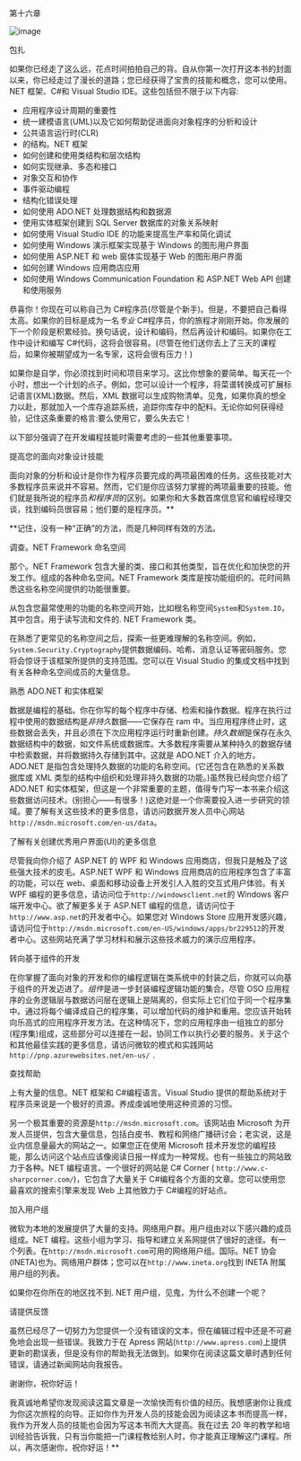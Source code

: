 第十六章

![image](images/frontdot.jpg)

包扎

如果你已经走了这么远，花点时间拍拍自己的背。自从你第一次打开这本书的封面以来，你已经走过了漫长的道路；您已经获得了宝贵的技能和概念，您可以使用。NET 框架、C#和 Visual Studio IDE。这些包括但不限于以下内容:

*   应用程序设计周期的重要性
*   统一建模语言(UML)以及它如何帮助促进面向对象程序的分析和设计
*   公共语言运行时(CLR)
*   的结构。NET 框架
*   如何创建和使用类结构和层次结构
*   如何实现继承、多态和接口
*   对象交互和协作
*   事件驱动编程
*   结构化错误处理
*   如何使用 ADO.NET 处理数据结构和数据源
*   使用实体框架创建到 SQL Server 数据库的对象关系映射
*   如何使用 Visual Studio IDE 的功能来提高生产率和简化调试
*   如何使用 Windows 演示框架实现基于 Windows 的图形用户界面
*   如何使用 ASP.NET 和 web 窗体实现基于 Web 的图形用户界面
*   如何创建 Windows 应用商店应用
*   如何使用 Windows Communication Foundation 和 ASP.NET Web API 创建和使用服务

恭喜你！你现在可以称自己为 C#程序员(尽管是个新手)。但是，不要把自己看得太高。如果你的目标是成为一名*专业* C#程序员，你的旅程才刚刚开始。你发展的下一个阶段是积累经验。换句话说，设计和编码，然后再设计和编码。如果你在工作中设计和编写 C#代码，这将会很容易。(尽管在他们送你去上了三天的课程后，如果你被期望成为一名专家，这将会很有压力！)

如果你是自学，你必须找到时间和项目来学习。这比你想象的要简单。每天花一个小时，想出一个计划的点子。例如，您可以设计一个程序，将菜谱转换成可扩展标记语言(XML)数据。然后，XML 数据可以生成购物清单。见鬼，如果你真的想全力以赴，那就加入一个库存追踪系统，追踪你库存中的配料。无论你如何获得经验，记住这条重要的格言:要么使用它，要么失去它！

以下部分强调了在开发编程技能时需要考虑的一些其他重要事项。

提高您的面向对象设计技能

面向对象的分析和设计是你作为程序员要完成的两项最困难的任务。这些技能对大多数程序员来说并不容易。然而，它们是你应该努力掌握的两项最重要的技能。他们就是我所说的程序员*和程序员*的区别。如果你和大多数首席信息官和编程经理交谈，找到编码员很容易；他们要的是程序员。**

 **记住，没有一种“正确”的方法，而是几种同样有效的方法。

调查。NET Framework 命名空间

那个。NET Framework 包含大量的类、接口和其他类型，旨在优化和加快您的开发工作。组成的各种命名空间。NET Framework 类库是按功能组织的。花时间熟悉这些名称空间提供的功能很重要。

从包含您最常使用的功能的名称空间开始，比如根名称空间`System`和`System.IO`，其中包含。用于读写流和文件的. NET Framework 类。

在熟悉了更常见的名称空间之后，探索一些更难理解的名称空间。例如，`System.Security.Cryptography`提供数据编码、哈希、消息认证等密码服务。您将会惊讶于该框架所提供的支持范围。您可以在 Visual Studio 的集成文档中找到有关各种命名空间成员的大量信息。

熟悉 ADO.NET 和实体框架

数据是编程的基础。你在你写的每个程序中存储、检索和操作数据。程序在执行过程中使用的数据结构是*非持久*数据——它保存在 ram 中。当应用程序终止时，这些数据会丢失，并且必须在下次应用程序运行时重新创建。*持久数据*是保存在永久数据结构中的数据，如文件系统或数据库。大多数程序需要从某种持久的数据存储中检索数据，并将数据持久存储到其中。这就是 ADO.NET 介入的地方。ADO.NET 是指包含处理持久数据的功能的名称空间。(它还包含在熟悉的关系数据库或 XML 类型的结构中组织和处理非持久数据的功能。)虽然我已经向您介绍了 ADO.NET 和实体框架，但这是一个非常重要的主题，值得专门写一本书来介绍这些数据访问技术。(别担心——有很多！)这绝对是一个你需要投入进一步研究的领域。要了解有关这些技术的更多信息，请访问数据开发人员中心网站`http://msdn.microsoft.com/en-us/data`。

了解有关创建优秀用户界面(UI)的更多信息

尽管我向你介绍了 ASP.NET 的 WPF 和 Windows 应用商店，但我只是触及了这些强大技术的皮毛。ASP.NET WPF 和 Windows 应用商店的应用程序包含了丰富的功能，可以在 web、桌面和移动设备上开发引人入胜的交互式用户体验。有关 WPF 编程的更多信息，请访问位于`http://windowsclient.net`的 Windows 客户端开发中心。欲了解更多关于 ASP.NET 编程的信息，请访问位于`http://www.asp.net`的开发者中心。如果您对 Windows Store 应用开发感兴趣，请访问位于`http://msdn.microsoft.com/en-US/windows/apps/br229512`的开发者中心。这些网站充满了学习材料和展示这些技术威力的演示应用程序。

转向基于组件的开发

在你掌握了面向对象的开发和你的编程逻辑在类系统中的封装之后，你就可以向基于组件的开发迈进了。*组件*是进一步封装编程逻辑功能的集合。尽管 OSO 应用程序的业务逻辑层与数据访问层在逻辑上是隔离的，但实际上它们位于同一个程序集中。通过将每个编译成自己的程序集，可以增加代码的维护和重用。您应该开始转向乐高式的应用程序开发方法。在这种情况下，您的应用程序由一组独立的部分(程序集)组成，这些部分可以连接在一起，协同工作以执行必要的服务。关于这个和其他最佳实践的更多信息，请访问微软的模式和实践网站`http://pnp.azurewebsites.net/en-us/` `.`

查找帮助

上有大量的信息。NET 框架和 C#编程语言。Visual Studio 提供的帮助系统对于程序员来说是一个极好的资源。养成虔诚地使用这种资源的习惯。

另一个极其重要的资源是`http://msdn.microsoft.com`。该网站由 Microsoft 为开发人员提供，包含大量信息，包括白皮书、教程和网络广播研讨会；老实说，这是业内信息量最大的网站之一。如果您正在使用 Microsoft 技术开发您的编程技能，那么访问这个站点应该像阅读日报一样成为一种常规。也有一些独立的网站致力于各种。NET 编程语言。一个很好的网站是 C# Corner ( `http://www.c-sharpcorner.com/`)，它包含了大量关于 C#编程各个方面的文章。您可以使用您最喜欢的搜索引擎来发现 Web 上其他致力于 C#编程的好站点。

加入用户组

微软为本地的发展提供了大量的支持。网络用户群。用户组由对以下感兴趣的成员组成。NET 编程。这些小组为学习、指导和建立关系网提供了很好的途径。有一个列表。在`http://msdn.microsoft.com`可用的网络用户组。国际。NET 协会(INETA)也为。网络用户群体；您可以在`http://www.ineta.org`找到 INETA 附属用户组的列表。

如果你在你所在的地区找不到. NET 用户组，见鬼，为什么不创建一个呢？

请提供反馈

虽然已经尽了一切努力为您提供一个没有错误的文本，但在编辑过程中还是不可避免地会出现一些错误。我致力于在 Apress 网站(`http://www.apress.com`)上提供更新的勘误表，但是没有你的帮助我无法做到。如果你在阅读这篇文章时遇到任何错误，请通过新闻网站向我报告。

谢谢你，祝你好运！

我真诚地希望你发现阅读这篇文章是一次愉快而有价值的经历。我想感谢你让我成为你这次旅程的向导。正如你作为开发人员的技能会因为阅读这本书而提高一样，我作为开发人员的技能也会因为写这本书而大大提高。我在过去 20 年的教学和培训经验告诉我，只有当你能把一门课程教给别人时，你才能真正理解这门课程。所以，再次感谢你，祝你好运！**